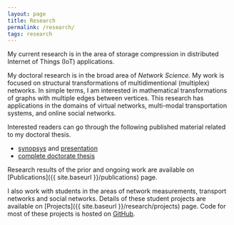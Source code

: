 ```yaml
---
layout: page
title: Research
permalink: /research/
tags: research
---
```


My current research is in the area of storage compression in distributed Internet of Things (IoT) applications.

My doctoral research is in the broad area of _Network Science._ My work is focused on structural transformations of multidimentional (multiplex) networks. In simple terms, I am interested in mathematical transformations of graphs with multiple edges between vertices. This research has applications in the domains of virtual networks, multi-modal transportation systems, and online social networks.

Interested readers can go through the following published material related to my doctoral thesis.
* [synopsys](https://www.dropbox.com/s/yhnse2q0s2w7vfr/synopsis.pdf?dl=1) and [presentation](https://www.dropbox.com/s/lmppk1legd5yj4h/thesis_pres.pdf?dl=1)
* [complete doctorate thesis](https://www.dropbox.com/s/nzaaey4010ixlev/thesis.pdf?dl=1)

Research results of the prior and ongoing work are available on [Publications]({{ site.baseurl }}/publications) page.

I also work with students in the areas of network measurements, transport networks and social networks. Details of these student projects are available on [Projects]({{ site.baseurl }}/research/projects) page. Code for most of these projects is hosted on [GitHub](https://github.com/prasadtalasila).
